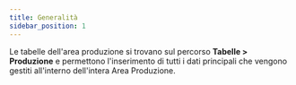 ```yaml
---
title: Generalità
sidebar_position: 1
---
```


Le tabelle dell'area produzione si trovano sul percorso **Tabelle > Produzione** e permettono l'inserimento di tutti i dati principali che vengono gestiti all'interno dell'intera Area Produzione. 